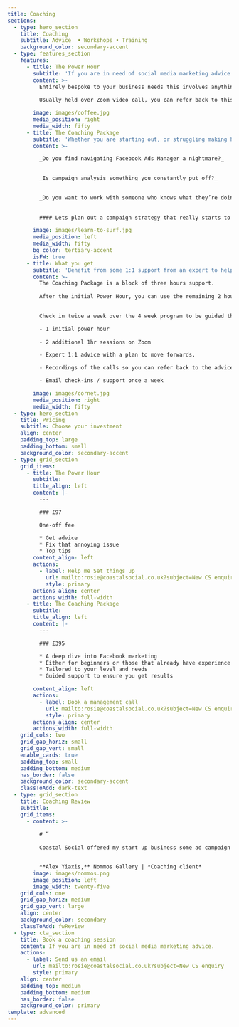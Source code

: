 ```yaml
---
title: Coaching
sections:
  - type: hero_section
    title: Coaching
    subtitle: Advice  • Workshops • Training
    background_color: secondary-accent
  - type: features_section
    features:
      - title: The Power Hour
        subtitle: 'If you are in need of social media marketing advice in a bite sized chunk… this could be for you.'
        content: >-
          Entirely bespoke to your business needs this involves anything from setting up your social channels to stalling Facebook Ad campaigns.  Armed with your details which I will have received prior to our session, I can prepare and refine what you need in advance, making the most of the hour we have available to us. 
          
          Usually held over Zoom video call, you can refer back to this recorded session for your reference.

        image: images/coffee.jpg
        media_position: right
        media_width: fifty
      - title: The Coaching Package
        subtitle: 'Whether you are starting out, or struggling making headway with existing campaigns, this support package is the one for you.'
        content: >-

          _Do you find navigating Facebook Ads Manager a nightmare?_

          
          _Is campaign analysis something you constantly put off?_

          
          _Do you want to work with someone who knows what they’re doing in Ads manager?_
          
          
          #### Lets plan out a campaign strategy that really starts to achieve results for your business.

        image: images/learn-to-surf.jpg
        media_position: left
        media_width: fifty
        bg_color: tertiary-accent
        isFW: true
      - title: What you get
        subtitle: 'Benefit from some 1:1 support from an expert to help nurture your Facebook and Instagram ads over a 4 week program.'
        content: >-
          The Coaching Package is a block of three hours support.
          
          After the initial Power Hour, you can use the remaining 2 hours within the month whenever you choose.

          
          Check in twice a week over the 4 week program to be guided through the data, monitor the performance and get help optimising your ads.

          - 1 initial power hour
          
          - 2 additional 1hr sessions on Zoom

          - Expert 1:1 advice with a plan to move forwards.

          - Recordings of the calls so you can refer back to the advice

          - Email check-ins / support once a week

        image: images/cornet.jpg
        media_position: right
        media_width: fifty
  - type: hero_section
    title: Pricing
    subtitle: Choose your investment
    align: center
    padding_top: large
    padding_bottom: small
    background_color: secondary-accent
  - type: grid_section
    grid_items:
      - title: The Power Hour
        subtitle:
        title_align: left
        content: |-
          ---

          ### £97

          One-off fee

          * Get advice
          * Fix that annoying issue
          * Top tips
        content_align: left
        actions:
          - label: Help me Set things up
            url: mailto:rosie@coastalsocial.co.uk?subject=New CS enquiry - FB setup
            style: primary
        actions_align: center
        actions_width: full-width
      - title: The Coaching Package
        subtitle:
        title_align: left
        content: |-
          ---

          ### £395

          * A deep dive into Facebook marketing
          * Either for beginners or those that already have experience with ads
          * Tailored to your level and needs
          * Guided support to ensure you get results

        content_align: left
        actions:
          - label: Book a management call
            url: mailto:rosie@coastalsocial.co.uk?subject=New CS enquiry - Full Management
            style: primary
        actions_align: center
        actions_width: full-width
    grid_cols: two
    grid_gap_horiz: small
    grid_gap_vert: small
    enable_cards: true
    padding_top: small
    padding_bottom: medium
    has_border: false
    background_color: secondary-accent
    classToAdd: dark-text
  - type: grid_section
    title: Coaching Review
    subtitle: 
    grid_items:
      - content: >-
          
          # “
          
          Coastal Social offered my start up business some ad campaign training and it was nothing short of brilliant. It was clear, informative and succinct. I walked away understanding the process and was quickly able to build audiences and run ads. Highly recommend!


          **Alex Yiaxis,** Nommos Gallery | *Coaching client*
        image: images/nommos.png
        image_position: left
        image_width: twenty-five
    grid_cols: one
    grid_gap_horiz: medium
    grid_gap_vert: large
    align: center
    background_color: secondary
    classToAdd: fwReview
  - type: cta_section
    title: Book a coaching session
    content: If you are in need of social media marketing advice.
    actions:
      - label: Send us an email
        url: mailto:rosie@coastalsocial.co.uk?subject=New CS enquiry
        style: primary
    align: center
    padding_top: medium
    padding_bottom: medium
    has_border: false
    background_color: primary
template: advanced
---
```

